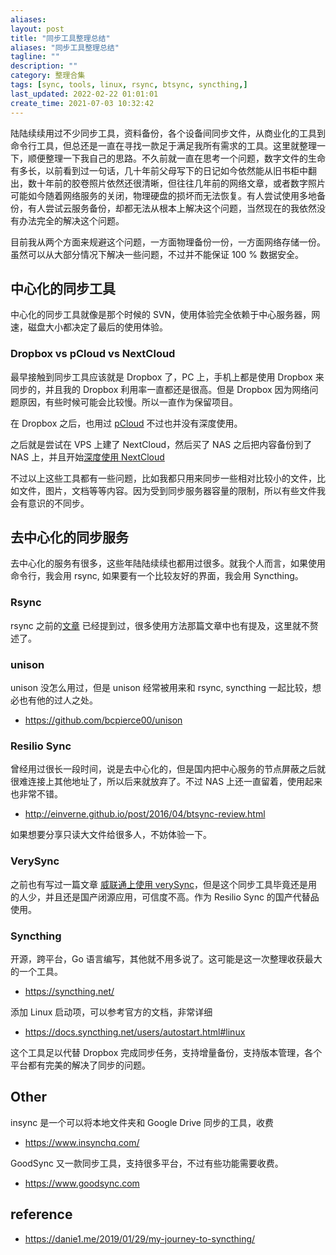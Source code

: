 ```yaml
---
aliases: 
layout: post
title: "同步工具整理总结"
aliases: "同步工具整理总结"
tagline: ""
description: ""
category: 整理合集
tags: [sync, tools, linux, rsync, btsync, syncthing,]
last_updated: 2022-02-22 01:01:01
create_time: 2021-07-03 10:32:42
---
```


陆陆续续用过不少同步工具，资料备份，各个设备间同步文件，从商业化的工具到命令行工具，但总还是一直在寻找一款足于满足我所有需求的工具。这里就整理一下，顺便整理一下我自己的思路。不久前就一直在思考一个问题，数字文件的生命有多长，以前看到过一句话，几十年前父母写下的日记如今依然能从旧书柜中翻出，数十年前的胶卷照片依然还很清晰，但往往几年前的网络文章，或者数字照片可能如今随着网络服务的关闭，物理硬盘的损坏而无法恢复。有人尝试使用多地备份，有人尝试云服务备份，却都无法从根本上解决这个问题，当然现在的我依然没有办法完全的解决这个问题。

目前我从两个方面来规避这个问题，一方面物理备份一份，一方面网络存储一份。虽然可以从大部分情况下解决一些问题，不过并不能保证 100 % 数据安全。

## 中心化的同步工具
中心化的同步工具就像是那个时候的 SVN，使用体验完全依赖于中心服务器，网速，磁盘大小都决定了最后的使用体验。

### Dropbox vs pCloud vs NextCloud
最早接触到同步工具应该就是 Dropbox 了，PC 上，手机上都是使用 Dropbox 来同步的，并且我的 Dropbox 利用率一直都还是很高。但是 Dropbox 因为网络问题原因，有些时候可能会比较慢。所以一直作为保留项目。

在 Dropbox 之后，也用过 [pCloud](/post/2019/04/pcloud.html) 不过也并没有深度使用。

之后就是尝试在 VPS 上建了 NextCloud，然后买了 NAS 之后把内容备份到了 NAS 上，并且开始[深度使用 NextCloud](/post/2018/04/nextcloud.html)

不过以上这些工具都有一些问题，比如我都只用来同步一些相对比较小的文件，比如文件，图片，文档等等内容。因为受到同步服务器容量的限制，所以有些文件我会有意识的不同步。

## 去中心化的同步服务
去中心化的服务有很多，这些年陆陆续续也都用过很多。就我个人而言，如果使用命令行，我会用 rsync, 如果要有一个比较友好的界面，我会用 Syncthing。

### Rsync
rsync 之前的[文章](/post/2017/07/rsync-introduction.html) 已经提到过，很多使用方法那篇文章中也有提及，这里就不赘述了。

### unison
unison 没怎么用过，但是 unison 经常被用来和 rsync, syncthing 一起比较，想必也有他的过人之处。

- <https://github.com/bcpierce00/unison>

### Resilio Sync
曾经用过很长一段时间，说是去中心化的，但是国内把中心服务的节点屏蔽之后就很难连接上其他地址了，所以后来就放弃了。不过 NAS 上还一直留着，使用起来也非常不错。

- <http://einverne.github.io/post/2016/04/btsync-review.html>

如果想要分享只读大文件给很多人，不妨体验一下。

### VerySync

之前也有写过一篇文章 [威联通上使用 verySync](/post/2019/04/qnap-verysync.html)，但是这个同步工具毕竟还是用的人少，并且还是国产闭源应用，可信度不高。作为 Resilio Sync 的国产代替品使用。

### Syncthing
开源，跨平台，Go 语言编写，其他就不用多说了。这可能是这一次整理收获最大的一个工具。

- <https://syncthing.net/>

添加 Linux 启动项，可以参考官方的文档，非常详细

- <https://docs.syncthing.net/users/autostart.html#linux>

这个工具足以代替 Dropbox 完成同步任务，支持增量备份，支持版本管理，各个平台都有完美的解决了同步的问题。


## Other
insync 是一个可以将本地文件夹和 Google Drive 同步的工具，收费

- <https://www.insynchq.com/>

GoodSync 又一款同步工具，支持很多平台，不过有些功能需要收费。

- <https://www.goodsync.com>

## reference

- <https://danie1.me/2019/01/29/my-journey-to-syncthing/>
